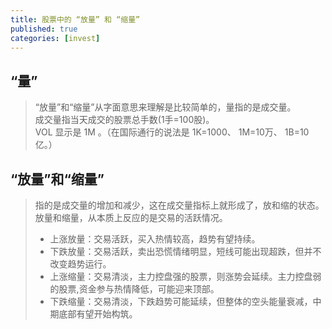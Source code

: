 ```yaml
---
title: 股票中的 “放量” 和 “缩量”
published: true
categories: [invest]
---
```


## “量”
> “放量”和“缩量”从字面意思来理解是比较简单的，量指的是成交量。  
> 成交量指当天成交的股票总手数(1手=100股)。   
> VOL 显示是 1M 。（在国际通行的说法是 1K=1000、 1M=10万、 1B=10亿。）

## “放量”和“缩量”
> 指的是成交量的增加和减少，这在成交量指标上就形成了，放和缩的状态。  
> 放量和缩量，从本质上反应的是交易的活跃情况。
> * 上涨放量：交易活跃，买入热情较高，趋势有望持续。
> * 下跌放量：交易活跃，卖出恐慌情绪明显，短线可能出现超跌，但并不改变趋势运行。
> * 上涨缩量：交易清淡，主力控盘强的股票，则涨势会延续。主力控盘弱的股票,资金参与热情降低，可能迎来顶部。
> * 下跌缩量：交易清淡，下跌趋势可能延续，但整体的空头能量衰减，中期底部有望开始构筑。